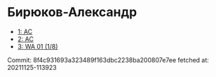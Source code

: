 # Бирюков-Александр
- [1: AC](1.md)
- [2: AC](2.md)
- [3: WA 01 (1/8)](3.md)

Commit: 8f4c931693a323489f163dbc2238ba200807e7ee
 fetched at: 20211125-113923
